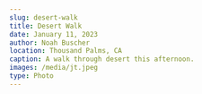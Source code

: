 ```yaml
---
slug: desert-walk
title: Desert Walk
date: January 11, 2023
author: Noah Buscher
location: Thousand Palms, CA
caption: A walk through desert this afternoon.
images: /media/jt.jpeg
type: Photo
---
```

